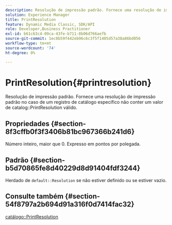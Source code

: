 ```yaml
---
description: Resolução de impressão padrão. Fornece uma resolução de impressão padrão no caso de um registro de catálogo específico não conter um valor PrintResolution de catálogo válido.
solution: Experience Manager
title: PrintResolution
feature: Dynamic Media Classic, SDK/API
role: Developer,Business Practitioner
exl-id: b61c63c4-09ca-43fe-b711-8b06d766aefb
source-git-commit: 1ec8b59f442eb96c6c3f5f1405d57a38a86bd056
workflow-type: tm+mt
source-wordcount: '74'
ht-degree: 0%

---
```


# PrintResolution{#printresolution}

Resolução de impressão padrão. Fornece uma resolução de impressão padrão no caso de um registro de catálogo específico não conter um valor de catalog::PrintResolution válido.

## Propriedades {#section-8f3cffb0f3f3406b81bc967366b241d6}

Número inteiro, maior que 0. Expresso em pontos por polegada.

## Padrão {#section-b5d70865fe8d40229d8d91404fdf3244}

Herdado de `default::Resolution` se não estiver definido ou se estiver vazio.

## Consulte também {#section-54f8797a2b694d91a316f0d7414fac32}

[catálogo::PrintResolution](../../../../../is-api/image-catalog/image-serving-api-ref/c-image-catalog-reference/c-image-svg-data-reference/c-image-data-reference/r-printresolution-cat.md#reference-4ebb2e136995470b84b7c5e10cb8e5f5)
